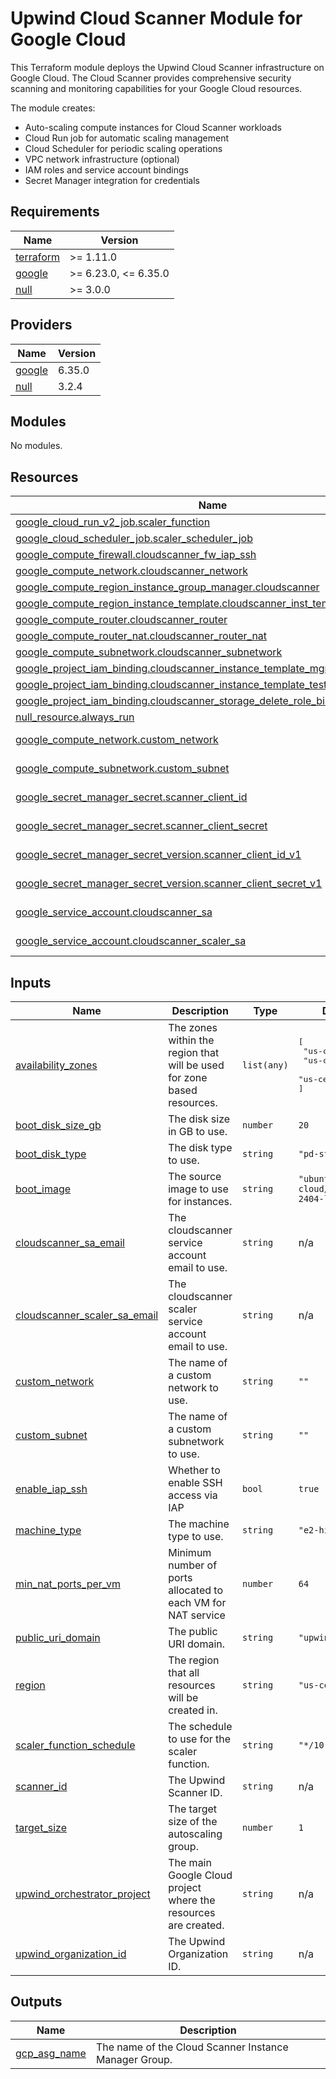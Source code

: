 # Upwind Cloud Scanner Module for Google Cloud

This Terraform module deploys the Upwind Cloud Scanner infrastructure on Google Cloud. The Cloud Scanner
provides comprehensive security scanning and monitoring capabilities for your Google Cloud resources.

The module creates:

- Auto-scaling compute instances for Cloud Scanner workloads
- Cloud Run job for automatic scaling management
- Cloud Scheduler for periodic scaling operations
- VPC network infrastructure (optional)
- IAM roles and service account bindings
- Secret Manager integration for credentials

<!-- BEGIN_TF_DOCS -->
## Requirements

| Name | Version |
|------|---------|
| <a name="requirement_terraform"></a> [terraform](#requirement\_terraform) | >= 1.11.0 |
| <a name="requirement_google"></a> [google](#requirement\_google) | >= 6.23.0, <= 6.35.0 |
| <a name="requirement_null"></a> [null](#requirement\_null) | >= 3.0.0 |

## Providers

| Name | Version |
|------|---------|
| <a name="provider_google"></a> [google](#provider\_google) | 6.35.0 |
| <a name="provider_null"></a> [null](#provider\_null) | 3.2.4 |

## Modules

No modules.

## Resources

| Name | Type |
|------|------|
| [google_cloud_run_v2_job.scaler_function](https://registry.terraform.io/providers/hashicorp/google/latest/docs/resources/cloud_run_v2_job) | resource |
| [google_cloud_scheduler_job.scaler_scheduler_job](https://registry.terraform.io/providers/hashicorp/google/latest/docs/resources/cloud_scheduler_job) | resource |
| [google_compute_firewall.cloudscanner_fw_iap_ssh](https://registry.terraform.io/providers/hashicorp/google/latest/docs/resources/compute_firewall) | resource |
| [google_compute_network.cloudscanner_network](https://registry.terraform.io/providers/hashicorp/google/latest/docs/resources/compute_network) | resource |
| [google_compute_region_instance_group_manager.cloudscanner](https://registry.terraform.io/providers/hashicorp/google/latest/docs/resources/compute_region_instance_group_manager) | resource |
| [google_compute_region_instance_template.cloudscanner_inst_templates](https://registry.terraform.io/providers/hashicorp/google/latest/docs/resources/compute_region_instance_template) | resource |
| [google_compute_router.cloudscanner_router](https://registry.terraform.io/providers/hashicorp/google/latest/docs/resources/compute_router) | resource |
| [google_compute_router_nat.cloudscanner_router_nat](https://registry.terraform.io/providers/hashicorp/google/latest/docs/resources/compute_router_nat) | resource |
| [google_compute_subnetwork.cloudscanner_subnetwork](https://registry.terraform.io/providers/hashicorp/google/latest/docs/resources/compute_subnetwork) | resource |
| [google_project_iam_binding.cloudscanner_instance_template_mgmt_binding](https://registry.terraform.io/providers/hashicorp/google/latest/docs/resources/project_iam_binding) | resource |
| [google_project_iam_binding.cloudscanner_instance_template_test_creation_binding](https://registry.terraform.io/providers/hashicorp/google/latest/docs/resources/project_iam_binding) | resource |
| [google_project_iam_binding.cloudscanner_storage_delete_role_binding](https://registry.terraform.io/providers/hashicorp/google/latest/docs/resources/project_iam_binding) | resource |
| [null_resource.always_run](https://registry.terraform.io/providers/hashicorp/null/latest/docs/resources/resource) | resource |
| [google_compute_network.custom_network](https://registry.terraform.io/providers/hashicorp/google/latest/docs/data-sources/compute_network) | data source |
| [google_compute_subnetwork.custom_subnet](https://registry.terraform.io/providers/hashicorp/google/latest/docs/data-sources/compute_subnetwork) | data source |
| [google_secret_manager_secret.scanner_client_id](https://registry.terraform.io/providers/hashicorp/google/latest/docs/data-sources/secret_manager_secret) | data source |
| [google_secret_manager_secret.scanner_client_secret](https://registry.terraform.io/providers/hashicorp/google/latest/docs/data-sources/secret_manager_secret) | data source |
| [google_secret_manager_secret_version.scanner_client_id_v1](https://registry.terraform.io/providers/hashicorp/google/latest/docs/data-sources/secret_manager_secret_version) | data source |
| [google_secret_manager_secret_version.scanner_client_secret_v1](https://registry.terraform.io/providers/hashicorp/google/latest/docs/data-sources/secret_manager_secret_version) | data source |
| [google_service_account.cloudscanner_sa](https://registry.terraform.io/providers/hashicorp/google/latest/docs/data-sources/service_account) | data source |
| [google_service_account.cloudscanner_scaler_sa](https://registry.terraform.io/providers/hashicorp/google/latest/docs/data-sources/service_account) | data source |

## Inputs

| Name | Description | Type | Default | Required |
|------|-------------|------|---------|:--------:|
| <a name="input_availability_zones"></a> [availability\_zones](#input\_availability\_zones) | The zones within the region that will be used for zone based resources. | `list(any)` | <pre>[<br/>  "us-central1-a",<br/>  "us-central1-b",<br/>  "us-central1-c"<br/>]</pre> | no |
| <a name="input_boot_disk_size_gb"></a> [boot\_disk\_size\_gb](#input\_boot\_disk\_size\_gb) | The disk size in GB to use. | `number` | `20` | no |
| <a name="input_boot_disk_type"></a> [boot\_disk\_type](#input\_boot\_disk\_type) | The disk type to use. | `string` | `"pd-standard"` | no |
| <a name="input_boot_image"></a> [boot\_image](#input\_boot\_image) | The source image to use for instances. | `string` | `"ubuntu-os-cloud/ubuntu-2404-lts-amd64"` | no |
| <a name="input_cloudscanner_sa_email"></a> [cloudscanner\_sa\_email](#input\_cloudscanner\_sa\_email) | The cloudscanner service account email to use. | `string` | n/a | yes |
| <a name="input_cloudscanner_scaler_sa_email"></a> [cloudscanner\_scaler\_sa\_email](#input\_cloudscanner\_scaler\_sa\_email) | The cloudscanner scaler service account email to use. | `string` | n/a | yes |
| <a name="input_custom_network"></a> [custom\_network](#input\_custom\_network) | The name of a custom network to use. | `string` | `""` | no |
| <a name="input_custom_subnet"></a> [custom\_subnet](#input\_custom\_subnet) | The name of a custom subnetwork to use. | `string` | `""` | no |
| <a name="input_enable_iap_ssh"></a> [enable\_iap\_ssh](#input\_enable\_iap\_ssh) | Whether to enable SSH access via IAP | `bool` | `true` | no |
| <a name="input_machine_type"></a> [machine\_type](#input\_machine\_type) | The machine type to use. | `string` | `"e2-highmem-2"` | no |
| <a name="input_min_nat_ports_per_vm"></a> [min\_nat\_ports\_per\_vm](#input\_min\_nat\_ports\_per\_vm) | Minimum number of ports allocated to each VM for NAT service | `number` | `64` | no |
| <a name="input_public_uri_domain"></a> [public\_uri\_domain](#input\_public\_uri\_domain) | The public URI domain. | `string` | `"upwind.io"` | no |
| <a name="input_region"></a> [region](#input\_region) | The region that all resources will be created in. | `string` | `"us-central1"` | no |
| <a name="input_scaler_function_schedule"></a> [scaler\_function\_schedule](#input\_scaler\_function\_schedule) | The schedule to use for the scaler function. | `string` | `"*/10 * * * *"` | no |
| <a name="input_scanner_id"></a> [scanner\_id](#input\_scanner\_id) | The Upwind Scanner ID. | `string` | n/a | yes |
| <a name="input_target_size"></a> [target\_size](#input\_target\_size) | The target size of the autoscaling group. | `number` | `1` | no |
| <a name="input_upwind_orchestrator_project"></a> [upwind\_orchestrator\_project](#input\_upwind\_orchestrator\_project) | The main Google Cloud project where the resources are created. | `string` | n/a | yes |
| <a name="input_upwind_organization_id"></a> [upwind\_organization\_id](#input\_upwind\_organization\_id) | The Upwind Organization ID. | `string` | n/a | yes |

## Outputs

| Name | Description |
|------|-------------|
| <a name="output_gcp_asg_name"></a> [gcp\_asg\_name](#output\_gcp\_asg\_name) | The name of the Cloud Scanner Instance Manager Group. |
<!-- END_TF_DOCS -->
